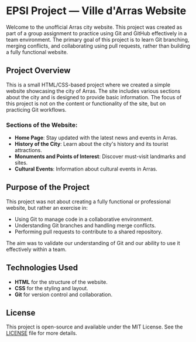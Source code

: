 # EPSI Project — Ville d'Arras Website

Welcome to the unofficial Arras city website. This project was created as part of a group assignment to practice using Git and GitHub effectively in a team environment. The primary goal of this project is to learn Git branching, merging conflicts, and collaborating using pull requests, rather than building a fully functional website.

## Project Overview

This is a small HTML/CSS-based project where we created a simple website showcasing the city of Arras. The site includes various sections about the city and is designed to provide basic information. The focus of this project is not on the content or functionality of the site, but on practicing Git workflows.

### Sections of the Website:

- **Home Page**: Stay updated with the latest news and events in Arras.
- **History of the City**: Learn about the city's history and its tourist attractions.
- **Monuments and Points of Interest**: Discover must-visit landmarks and sites.
- **Cultural Events**: Information about cultural events in Arras.

## Purpose of the Project

This project was not about creating a fully functional or professional website, but rather an exercise in:

- Using Git to manage code in a collaborative environment.
- Understanding Git branches and handling merge conflicts.
- Performing pull requests to contribute to a shared repository.

The aim was to validate our understanding of Git and our ability to use it effectively within a team.

## Technologies Used

- **HTML** for the structure of the website.
- **CSS** for the styling and layout.
- **Git** for version control and collaboration.

## License

This project is open-source and available under the MIT License. See the [LICENSE](LICENSE) file for more details.
